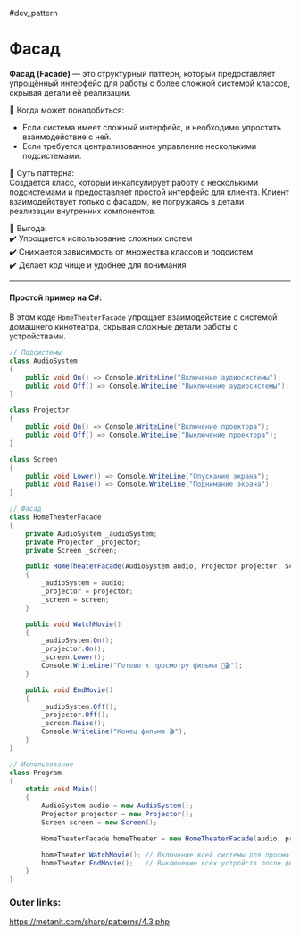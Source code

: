 #dev_pattern
# Фасад

**Фасад (Facade)** — это структурный паттерн, который предоставляет упрощённый интерфейс для работы с более сложной системой классов, скрывая детали её реализации. 

📌 Когда может понадобиться:  
- Если система имеет сложный интерфейс, и необходимо упростить взаимодействие с ней.  
- Если требуется централизованное управление несколькими подсистемами.

📌 Суть паттерна:  
Создаётся класс, который инкапсулирует работу с несколькими подсистемами и предоставляет простой интерфейс для клиента. Клиент взаимодействует только с фасадом, не погружаясь в детали реализации внутренних компонентов.

📌 Выгода:  
✔️ Упрощается использование сложных систем  
✔️ Снижается зависимость от множества классов и подсистем  
✔️ Делает код чище и удобнее для понимания

---
#### Простой пример на C#:
В этом коде `HomeTheaterFacade` упрощает взаимодействие с системой домашнего кинотеатра, скрывая сложные детали работы с устройствами.

```csharp
// Подсистемы
class AudioSystem
{
    public void On() => Console.WriteLine("Включение аудиосистемы");
    public void Off() => Console.WriteLine("Выключение аудиосистемы");
}

class Projector
{
    public void On() => Console.WriteLine("Включение проектора");
    public void Off() => Console.WriteLine("Выключение проектора");
}

class Screen
{
    public void Lower() => Console.WriteLine("Опускание экрана");
    public void Raise() => Console.WriteLine("Поднимание экрана");
}

// Фасад
class HomeTheaterFacade
{
    private AudioSystem _audioSystem;
    private Projector _projector;
    private Screen _screen;

    public HomeTheaterFacade(AudioSystem audio, Projector projector, Screen screen)
    {
        _audioSystem = audio;
        _projector = projector;
        _screen = screen;
    }

    public void WatchMovie()
    {
        _audioSystem.On();
        _projector.On();
        _screen.Lower();
        Console.WriteLine("Готово к просмотру фильма 🍿🎬");
    }

    public void EndMovie()
    {
        _audioSystem.Off();
        _projector.Off();
        _screen.Raise();
        Console.WriteLine("Конец фильма 🎬");
    }
}

// Использование
class Program
{
    static void Main()
    {
        AudioSystem audio = new AudioSystem();
        Projector projector = new Projector();
        Screen screen = new Screen();

        HomeTheaterFacade homeTheater = new HomeTheaterFacade(audio, projector, screen);

        homeTheater.WatchMovie(); // Включение всей системы для просмотра фильма
        homeTheater.EndMovie();   // Выключение всех устройств после фильма
    }
}
````

### Outer links:
https://metanit.com/sharp/patterns/4.3.php